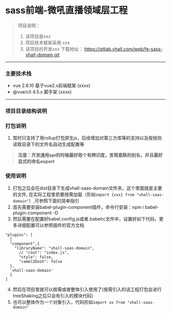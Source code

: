 # sass前端-微吼直播领域层工程

> 项目说明：  
> 1. 该项目是xxx
> 2. 项目技术框架采用 xxx
> 3. 该项目的开发xxx
> 下载地址： https://gitlab.vhall.com/web/fe-sass-vhall-domain.git

------------------
### 主要技术栈
  - vue 2.6.10 基于vue2.x前端框架 (xxxx)
  - @vue/cli 4.5.x  脚手架 (xxxx)
  
------------------
### 项目目录结构说明

### 打包说明
1. 暂时只支持了用rollup打包原生js，后续增加对第三方库等的支持以及按规则读取目录下的文件名自动生成配置等

> **注意：开发通用api的时候最好取个有辨识度，言简意赅的别名，并且最好显式的命名export**

### 使用说明

 1. 打包之后会在dist目录下生成vhall-saas-domain文件夹，这个里面就是主要的文件,
    在实际工程里若要按需加载（形如`import {xxx} from "vhall-saas-domain"`）,可参照下面的简单指引
 2. 首先需要安装babel-plugin-component插件，命令行安装：npm i babel-plugin-component -D
 3. 然后需要在配置好babel.config.js或者.babelrc文件中，设置好如下代码，更多详细配置可以参照插件的官方文档
```
"plugins": [
  [
  "component",{
    "libraryName": "vhall-saas-domain",
      // "root": "index.js",
      "style": false,
      "camel2Dash": false
  },
  'vhall-saas-domain'
  ]
]
```
 4. 然后在项目里就可以按需或者整体引入使用了(按需引入的话工程打包会进行treeShaking之后只会有引入的模块代码)
 5. 也可以整体作为一个对象引入，代码形如`import xx from "vhall-saas-domain" `